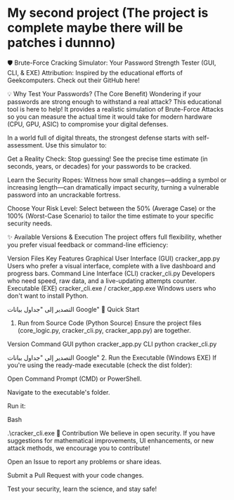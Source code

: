# My second project (The project is complete maybe there will be patches i dunnno)
🛡️ Brute-Force Cracking Simulator: Your Password Strength Tester (GUI, CLI, & EXE)
Attribution: Inspired by the educational efforts of Geekcomputers. Check out their GitHub here!

💡 Why Test Your Passwords? (The Core Benefit)
Wondering if your passwords are strong enough to withstand a real attack? This educational tool is here to help! It provides a realistic simulation of Brute-Force Attacks so you can measure the actual time it would take for modern hardware (CPU, GPU, ASIC) to compromise your digital defenses.

In a world full of digital threats, the strongest defense starts with self-assessment. Use this simulator to:

Get a Reality Check: Stop guessing! See the precise time estimate (in seconds, years, or decades) for your passwords to be cracked.

Learn the Security Ropes: Witness how small changes—adding a symbol or increasing length—can dramatically impact security, turning a vulnerable password into an uncrackable fortress.

Choose Your Risk Level: Select between the 
50%
 (Average Case) or the 
100%
 (Worst-Case Scenario) to tailor the time estimate to your specific security needs.

✨ Available Versions & Execution
The project offers full flexibility, whether you prefer visual feedback or command-line efficiency:

Version	Files	Key Features
Graphical User Interface (GUI)	cracker_app.py	Users who prefer a visual interface, complete with a live dashboard and progress bars.
Command Line Interface (CLI)	cracker_cli.py	Developers who need speed, raw data, and a live-updating attempts counter.
Executable (EXE)	cracker_cli.exe / cracker_app.exe	Windows users who don't want to install Python.

التصدير إلى "جداول بيانات Google"
🚀 Quick Start
1. Run from Source Code (Python Source)
Ensure the project files (core_logic.py, cracker_cli.py, cracker_app.py) are together.

Version	Command
GUI	python cracker_app.py
CLI	python cracker_cli.py

التصدير إلى "جداول بيانات Google"
2. Run the Executable (Windows EXE)
If you're using the ready-made executable (check the dist folder):

Open Command Prompt (CMD) or PowerShell.

Navigate to the executable's folder.

Run it:

Bash

.\cracker_cli.exe
🤝 Contribution
We believe in open security. If you have suggestions for mathematical improvements, UI enhancements, or new attack methods, we encourage you to contribute!

Open an Issue to report any problems or share ideas.

Submit a Pull Request with your code changes.

Test your security, learn the science, and stay safe!

